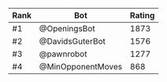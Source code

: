 Rank|Bot|Rating
---|---|---
#1|@OpeningsBot|1873
#2|@DavidsGuterBot|1576
#3|@pawnrobot|1277
#4|@MinOpponentMoves|868
